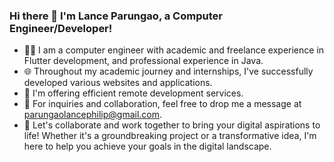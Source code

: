 ### Hi there 👋 I'm Lance Parungao, a Computer Engineer/Developer! 

- 👨‍💻 I am a computer engineer with academic and freelance experience in Flutter development, and professional experience in Java.
- 🌐 Throughout my academic journey and internships, I've successfully developed various websites and applications.
- 💼 I'm offering efficient remote development services.
- 📧 For inquiries and collaboration, feel free to drop me a message at parungaolancephilip@gmail.com.
- 🤝 Let's collaborate and work together to bring your digital aspirations to life! Whether it's a groundbreaking project or a transformative idea, I'm here to help you achieve your goals in the digital landscape.
